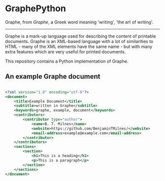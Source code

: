 # GraphePython

Graphe, from *Graphe*, a Greek word meaning 'writing', 'the art of writing'.

---

Graphe is a mark-up language used for describing the content of printable documents. Graphe is an XML-based language with a lot of similarities to HTML - many of the XML elements have the same name - but with many extra features which are very useful for printed documents.

This repository contains a Python implementation of Graphe.

## An example Graphe document

```xml

<?xml version="1.0" encoding="utf-8"?>
<document>
    <title>Example Document</title>
    <subtitle>written in Graphe</subtitle>
    <keywords>graphe, example, document</keywords>
    <contributors>
        <contributor type="author">
            <name>B. T. Milnes</name>
            <website>https://github.com/BenjaminTMilnes/</website>
            <email-address>example@example.com</email-address>
        </contributor>
    </contributors>
    <sections>
        <section>
            <h1>This is a heading</h1>
            <p>This is a paragraph</p>
        </section>
    </sections>
</document>

```